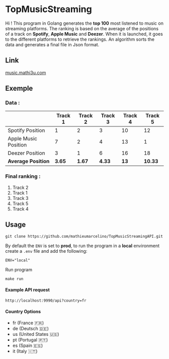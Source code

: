 # TopMusicStreaming

Hi ! This program in Golang generates the **top 100** most listened to music on streaming platforms. The ranking is
based on the average of the positions of a track on **Spotify**, **Apple Music** and **Deezer**. When it is launched, it
goes to the different platforms to retrieve the rankings. An algorithm sorts the data and generates a final file in Json
format.

## Link

[music.mathi3u.com](https://music.mathi3u.com/)

## Exemple

### Data :

|                      	| Track 1    | Track 2    | Track 3    | Track 4    | Track 5    |
|----------------------	|---------	|---------	|---------	|---------	|---------	|
| Spotify Position        | 1        | 2        | 3        | 10        | 12        |
| Apple Music Position    | 7        | 2        | 4        | 13        | 1        |
| Deezer Position        | 3        | 1        | 6        | 16        | 18        |
| **Average Position**  |**3.65**   | **1.67**    | **4.33**  | **13**    | **10.33**    |

### Final ranking :

1. Track 2
2. Track 1
3. Track 3
4. Track 5
5. Track 4

## Usage

```
git clone https://github.com/mathieumarcelino/TopMusicStreamingAPI.git
```

By default the `ENV` is set to **prod**, to run the program in a **local** environment create a `.env` file and add the
following:

```shell
ENV="local"
```

Run program

```
make run
```

#### Example API request

```
http://localhost:9990/api?country=fr
```

#### Country Options

- fr (France 🇫🇷)
- de (Deutsch 🇩🇪)
- us (United States 🇺🇸)
- pt (Portugal 🇵🇹)
- es (Spain 🇪🇸)
- it (Italy 🇮🇹)